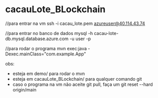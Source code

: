 # cacauLote_BLockchain

//para entrar na vm
ssh -i cacau_lote.pem azureuser@40.114.43.74

//para entrar no banco de dados
mysql -h cacau-lote-db.mysql.database.azure.com -u user -p

//para rodar o programa
mvn exec:java -Dexec.mainClass="com.example.App"

obs:
- esteja em demo/ para rodar o mvn
- esteja em cacauLote_BLockchain/ para qualquer comando git
- caso o programa na vm não aceite git pull, faça um git reset --hard origin/main